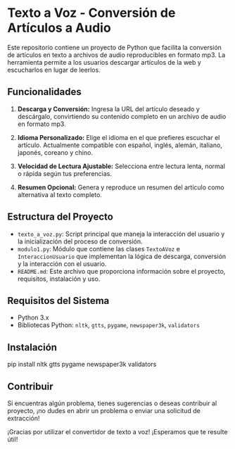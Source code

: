 # Texto a Voz - Conversión de Artículos a Audio

Este repositorio contiene un proyecto de Python que facilita la conversión de artículos en texto a archivos de audio reproducibles en formato mp3. La herramienta permite a los usuarios descargar artículos de la web y escucharlos en lugar de leerlos.

## Funcionalidades

1. **Descarga y Conversión:** Ingresa la URL del artículo deseado y descárgalo, convirtiendo su contenido completo en un archivo de audio en formato mp3.

2. **Idioma Personalizado:** Elige el idioma en el que prefieres escuchar el artículo. Actualmente compatible con español, inglés, alemán, italiano, japonés, coreano y chino.

3. **Velocidad de Lectura Ajustable:** Selecciona entre lectura lenta, normal o rápida según tus preferencias.

4. **Resumen Opcional:** Genera y reproduce un resumen del artículo como alternativa al texto completo.

## Estructura del Proyecto

- `texto_a_voz.py`: Script principal que maneja la interacción del usuario y la inicialización del proceso de conversión.
- `modulo1.py`: Módulo que contiene las clases `TextoAVoz` e `InteraccionUsuario` que implementan la lógica de descarga, conversión y la interacción con el usuario.
- `README.md`: Este archivo que proporciona información sobre el proyecto, requisitos, instalación y uso.

## Requisitos del Sistema

- Python 3.x
- Bibliotecas Python: `nltk`, `gtts`, `pygame`, `newspaper3k`, `validators`

## Instalación

pip install nltk gtts pygame newspaper3k validators


## Contribuir

Si encuentras algún problema, tienes sugerencias o deseas contribuir al proyecto, ¡no dudes en abrir un problema o enviar una solicitud de extracción!

¡Gracias por utilizar el convertidor de texto a voz! ¡Esperamos que te resulte útil!
